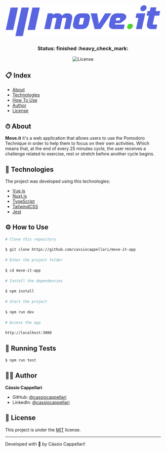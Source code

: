 <h1 align="center">
    <img src="./static/logo-full.svg">
</h1>

<h3 align="center"> 
	Status: finished :heavy_check_mark:
</h3>

<p align="center">

<img alt="License" src="https://img.shields.io/badge/license-MIT-brightgreen">

</p>

## 📋 Index

- [About](#-about)
- [Technologies](#-technologies)
- [How To Use](#-how-to-use)
- [Author](#-author)
- [License](#-license)

## ⏱ About

**Move.it** it's a web application that allows users to use the Pomodoro Technique in order to help them to focus on their own activities. Which means that, at the end of every 25 minutes cycle, the user receives a challenge related to exercise, rest or stretch before another cycle begins.

## 🤖 Technologies

The project was developed using this technologies:

- [Vue.js](https://vuejs.org/)
- [Nuxt.js](https://nuxtjs.org/)
- [TypeScript](https://www.typescriptlang.org/)
- [TailwindCSS](https://tailwindcss.com/)
- [Jest](https://jestjs.io/)

## ⚙ How to Use

```bash
# Clone this repository

$ git clone https://github.com/cassiocappellari/move-it-app

# Enter the project folder

$ cd move-it-app

# Install the dependencies

$ npm install

# Start the project

$ npm run dev

# Access the app

http://localhost:3000

```

## 🔬 Running Tests

```bash
$ npm run test
```

## 👨‍🚀 Author

**Cássio Cappellari**

- GitHub: [@cassiocappellari](https://github.com/cassiocappellari)
- LinkedIn: [@cassiocappellari](https://www.linkedin.com/in/cassiocappellari/)

## 📝 License

This project is under the [MIT](./LICENSE) license.

---

Developed with 💜 by Cássio Cappellari!
